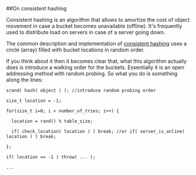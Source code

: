 
##On consistent hashing

Consistent hashing is an algorithm that allows to amortize the cost of object movement
in case a bucket becomes unavailable (offline). It's frequently used to distribute
load on servers in case of a server going down.

The common description and implementation of [consistent hashing](https://en.wikipedia.org/wiki/Consistent_hashing)
uses a circle (array) filled with bucket locations in random order.

If you think about it then it becomes clear that, what this algorithm actually does
is introduce a walking order for the buckets. Essentially it is an open addressing 
method with random probing. So what you do is something along the lines:


    srand( hash( object ) ); //introduce random probing order

    size_t location = -1;

    for(size_t i=0; i < number_of_tries; i++) {

      location = rand() % table_size;

      if( check_location( location ) ) break; //or if( server_is_online( location ) ) break;

    };

    if( location == -1 ) throw( ... );

    ...


